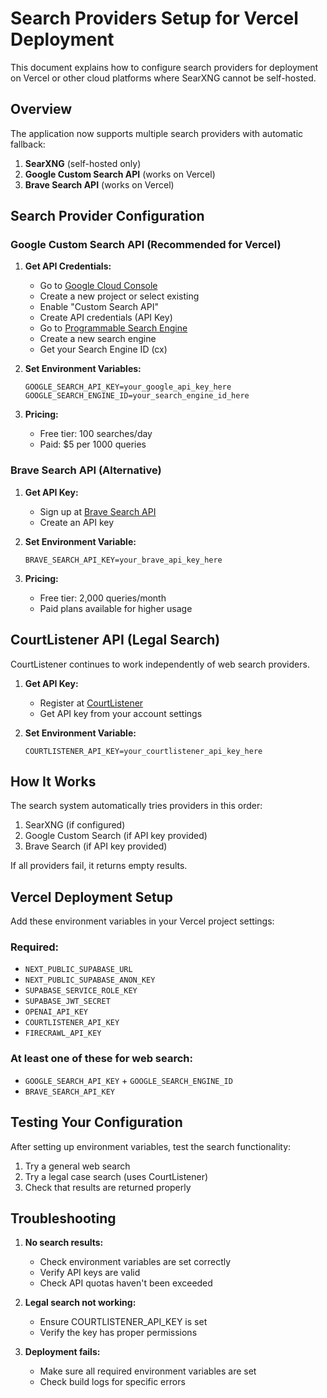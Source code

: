 # Search Providers Setup for Vercel Deployment

This document explains how to configure search providers for deployment on Vercel or other cloud platforms where SearXNG cannot be self-hosted.

## Overview

The application now supports multiple search providers with automatic fallback:
1. **SearXNG** (self-hosted only)
2. **Google Custom Search API** (works on Vercel)
3. **Brave Search API** (works on Vercel)

## Search Provider Configuration

### Google Custom Search API (Recommended for Vercel)

1. **Get API Credentials:**
   - Go to [Google Cloud Console](https://console.cloud.google.com/)
   - Create a new project or select existing
   - Enable "Custom Search API"
   - Create API credentials (API Key)
   - Go to [Programmable Search Engine](https://programmablesearchengine.google.com/)
   - Create a new search engine
   - Get your Search Engine ID (cx)

2. **Set Environment Variables:**
   ```env
   GOOGLE_SEARCH_API_KEY=your_google_api_key_here
   GOOGLE_SEARCH_ENGINE_ID=your_search_engine_id_here
   ```

3. **Pricing:**
   - Free tier: 100 searches/day
   - Paid: $5 per 1000 queries

### Brave Search API (Alternative)

1. **Get API Key:**
   - Sign up at [Brave Search API](https://brave.com/search/api/)
   - Create an API key

2. **Set Environment Variable:**
   ```env
   BRAVE_SEARCH_API_KEY=your_brave_api_key_here
   ```

3. **Pricing:**
   - Free tier: 2,000 queries/month
   - Paid plans available for higher usage

## CourtListener API (Legal Search)

CourtListener continues to work independently of web search providers.

1. **Get API Key:**
   - Register at [CourtListener](https://www.courtlistener.com/)
   - Get API key from your account settings

2. **Set Environment Variable:**
   ```env
   COURTLISTENER_API_KEY=your_courtlistener_api_key_here
   ```

## How It Works

The search system automatically tries providers in this order:
1. SearXNG (if configured)
2. Google Custom Search (if API key provided)
3. Brave Search (if API key provided)

If all providers fail, it returns empty results.

## Vercel Deployment Setup

Add these environment variables in your Vercel project settings:

### Required:
- `NEXT_PUBLIC_SUPABASE_URL`
- `NEXT_PUBLIC_SUPABASE_ANON_KEY`
- `SUPABASE_SERVICE_ROLE_KEY`
- `SUPABASE_JWT_SECRET`
- `OPENAI_API_KEY`
- `COURTLISTENER_API_KEY`
- `FIRECRAWL_API_KEY`

### At least one of these for web search:
- `GOOGLE_SEARCH_API_KEY` + `GOOGLE_SEARCH_ENGINE_ID`
- `BRAVE_SEARCH_API_KEY`

## Testing Your Configuration

After setting up environment variables, test the search functionality:

1. Try a general web search
2. Try a legal case search (uses CourtListener)
3. Check that results are returned properly

## Troubleshooting

1. **No search results:**
   - Check environment variables are set correctly
   - Verify API keys are valid
   - Check API quotas haven't been exceeded

2. **Legal search not working:**
   - Ensure COURTLISTENER_API_KEY is set
   - Verify the key has proper permissions

3. **Deployment fails:**
   - Make sure all required environment variables are set
   - Check build logs for specific errors